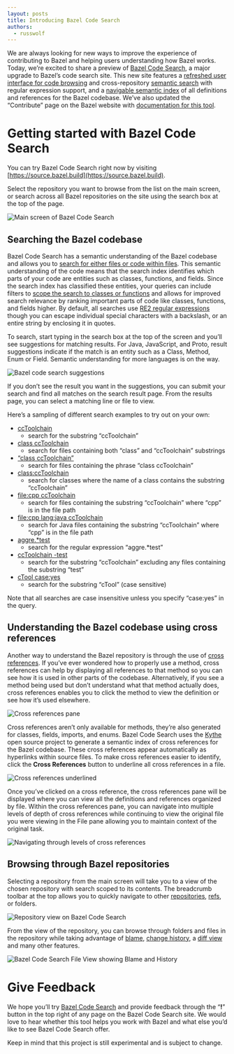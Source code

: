 ```yaml
---
layout: posts
title: Introducing Bazel Code Search
authors:
  - russwolf
---
```


We are always looking for new ways to improve the experience of contributing to Bazel and helping users understanding how Bazel works. Today, we’re excited to share a preview of [Bazel Code Search](https://source.bazel.build), a major upgrade to Bazel’s code search site. This new site features a [refreshed user interface for code browsing](#browsing-through-bazel-repositories) and cross-repository [semantic search](#searching-the-bazel-codebase) with regular expression support, and a [navigable semantic index](#understanding-the-bazel-codebase-using-cross-references) of all definitions and references for the Bazel codebase. We’ve also updated the “Contribute” page on the Bazel website with [documentation for this tool](https://bazel.build/browse-and-search-user-guide.html). 

# Getting started with Bazel Code Search 
You can try Bazel Code Search right now by visiting [https://source.bazel.build](https://source.bazel.build). 

Select the repository you want to browse from the list on the main screen, or search across all Bazel repositories on the site using the search box at the top of the page. 

![Main screen of Bazel Code Search](/assets/bazel-code-search-main-screen.png)

<a id="searching-the-bazel-codebase"></a> 
## Searching the Bazel codebase
Bazel Code Search has a semantic understanding of the Bazel codebase and allows you to [search for either files or code within files](https://bazel.build/browse-and-search-user-guide.html#search). This semantic understanding of the code means that the search index identifies which parts of your code are entities such as classes, functions, and fields.  Since the search index has classified these entities, your queries can include filters to [scope the search to classes or functions](https://bazel.build/browse-and-search-user-guide.html#search) and allows for improved search relevance by ranking important parts of code like classes, functions, and fields higher. By default, all searches use [RE2 regular expressions](https://github.com/google/re2/wiki/Syntax) though you can escape individual special characters with a backslash, or an entire string by enclosing it in quotes. 

To search, start typing in the search box at the top of the screen and you’ll see suggestions for matching results. For Java, JavaScript, and Proto, result suggestions indicate if the match is an entity such as a Class, Method, Enum or Field. Semantic understanding for more languages is on the way. 

![Bazel code search suggestions](/assets/bazel-code-search-suggestions.png)

If you don’t see the result you want in the suggestions, you can submit your search and find all matches on the search result page. From the results page, you can select a matching line or file to view. 

Here’s a sampling of different search examples to try out on your own: 

* [ccToolchain](https://source.bazel.build/search?q=ccToolchain)
    * search for the substring “ccToolchain”
* [class ccToolchain](https://source.bazel.build/search?q=class%20ccToolchain)
    * search for files containing both “class” and “ccToolchain” substrings
* [“class ccToolchain”](https://source.bazel.build/search?q="class%20ccToolchain")
    * search for files containing the phrase “class ccToolchain” 
* [class:ccToolchain](https://source.bazel.build/search?q=class:ccToolchain)
    * search for classes where the name of a class contains the substring “ccToolchain”
* [file:cpp ccToolchain](https://source.bazel.build/search?q=file:cpp%20ccToolchain)
    * search for files containing the substring “ccToolchain” where “cpp” is in the file path 
* [file:cpp lang:java ccToolchain](https://source.bazel.build/search?q=file:cpp%20lang:java%20ccToolchain)
    * search for Java files containing the substring “ccToolchain” where “cpp” is in the file path
* [aggre.*test](https://source.bazel.build/search?q=aggre.*test)
    * search for the regular expression “aggre.*test”
* [ccToolchain -test](https://source.bazel.build/search?q=ccToolchain%20-test)
    * search for the substring “ccToolchain” excluding any files containing the substring “test”
* [cTool case:yes](https://source.bazel.build/search?q=cTool%20case:yes)
    * search for the substring “cTool” (case sensitive)

Note that all searches are case insensitive unless you specify “case:yes” in the query. 

<a id="understanding-the-bazel-codebase-using-cross-references"></a> 
## Understanding the Bazel codebase using cross references
Another way to understand the Bazel repository is through the use of [cross references](https://bazel.build/browse-and-search-user-guide.html#browsing-cross-references). If you’ve ever wondered how to properly use a method, cross references can help by displaying all references to that method so you can see how it is used in other parts of the codebase. Alternatively, if you see a method being used but don’t understand what that method actually does, cross references enables you to click the method to view the definition or see how it’s used elsewhere. 

![Cross references pane](/assets/bazel-code-search-xref-pane.png)

Cross references aren’t only available for methods, they’re also generated for classes, fields, imports, and enums. Bazel Code Search uses the [Kythe](https://kythe.io/docs/kythe-overview.html) open source project to generate a semantic index of cross references for the Bazel codebase. These cross references appear automatically as hyperlinks within source files. To make cross references easier to identify, click the **Cross References** button to underline all cross references in a file. 

![Cross references underlined](/assets/bazel-code-search-xref-underlined.png)

Once you’ve clicked on a cross reference, the cross references pane will be displayed where you can view all the definitions and references organized by file. Within the cross references pane, you can navigate into multiple levels of depth of cross references while continuing to view the original file you were viewing in the File pane allowing you to maintain context of the original task. 

![Navigating through levels of cross references](/assets/bazel-code-search-xref-levels.png)

<a id="browsing-through-bazel-repositories"></a> 
## Browsing through Bazel repositories
Selecting a repository from the main screen will take you to a view of the chosen repository with search scoped to its contents. The breadcrumb toolbar at the top allows you to quickly navigate to other [repositories](https://bazel.build/browse-and-search-user-guide.html#switch-repositories), [refs](https://bazel.build/browse-and-search-user-guide.html#open-a-branch-commit-or-tag), or folders. 

![Repository view on Bazel Code Search](/assets/bazel-code-search-repo-view.png)

From the view of the repository, you can browse through folders and files in the repository while taking advantage of [blame](https://bazel.build/browse-and-search-user-guide.html#view-file-changes), [change history](https://bazel.build/browse-and-search-user-guide.html#view-change-history), a [diff view](https://bazel.build/browse-and-search-user-guide.html#compare-a-file-to-a-different-commit) and many other features. 

![Bazel Code Search File View showing Blame and History](/assets/bazel-code-search-file-view.png)

# Give Feedback 
We hope you’ll try [Bazel Code Search](https://source.bazel.build) and provide feedback through the “**!**” button in the top right of any page on the Bazel Code Search site. We would love to hear whether this tool helps you work with Bazel and what else you’d like to see Bazel Code Search offer. 

Keep in mind that this project is still experimental and is subject to change.

